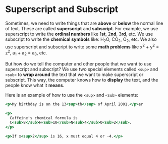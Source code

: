 # Superscript and Subscript

Sometimes, we need to write things that are **above** or **below** the normal line of text.
These are called **superscript** and **subscript**. For example, we use superscript to write the **ordinal numbers** like 1**st**, 2**nd**, 3**rd**, etc.
We use subscript to write the **chemical symbols** like: H<sub>2</sub>O, CO<sub>2</sub>, O<sub>2</sub>, etc.
We also use superscript and subscript to write some **math problems** like x<sup>2</sup> + y<sup>2</sup> = z<sup>2</sup>, a<sub>1</sub> + a<sub>2</sub> = a<sub>3</sub>, etc.

But how do we tell the computer and other people that we want to use superscript and subscript?
We use two special elements called `<sup>` and `<sub>` to **wrap around** the text that we want to make superscript or subscript.
This way, the computer knows how to **display** the text, and the people know what it **means**.

Here is an example of how to use the `<sup>` and `<sub>` elements:

```htm
<p>My birthday is on the 13<sup>th</sup> of April 2001.</p>er

<p>
  Caffeine's chemical formula is
  C<sub>8</sub>H<sub>10</sub>N<sub>4</sub>O<sub>2</sub>.
</p>

<p>If x<sup>2</sup> is 16, x must equal 4 or -4.</p>
```
